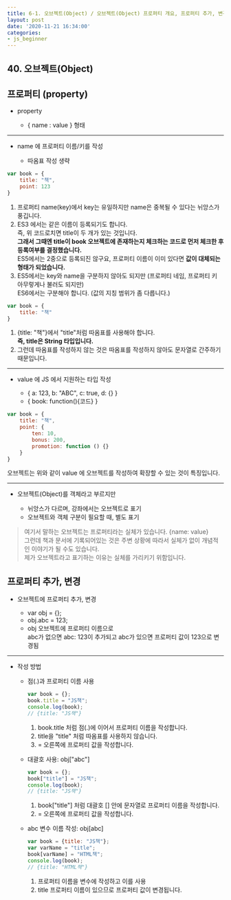 ```yaml
---
title: 6-1. 오브젝트(Object) / 오브젝트(Object) 프로퍼티 개요, 프로퍼티 추가, 변경
layout: post
date: '2020-11-21 16:34:00'
categories:
- js_beginner
---
```


## 40. 오브젝트(Object)

## 프로퍼티 (property)

* property

    * { name : value } 형태
    
---

* name 에 프로퍼티 이름/키를 작성

    * 따옴표 작성 생략
    
```javascript
var book = {
    title: "책",
    point: 123
}
```

1. 프로퍼티 name(key)에서 key는 유일하지만 name은 중복될 수 있다는 뉘앙스가 풍깁니다.
2. ES3 에서는 같은 이름이 등록되기도 합니다.  
   즉, 위 코드로치면 title이 두 개가 있는 것입니다.  
   **그래서 그때엔 title이 book 오브젝트에 존재하는지 체크하는 코드로 먼저 체크한 후 등록여부를 결정했습니다.**  
   ES5에서는 2중으로 등록되진 않구요, 프로퍼티 이름이 이미 있다면 **값이 대체되는 형태가 되었습니다.**  
3. ES5에서는 key와 name을 구분하지 않아도 되지만 (프로퍼티 네임, 프로퍼티 키 아무렇게나 불러도 되지만)  
   ES6에서는 구분해야 합니다. (값의 지칭 범위가 좀 다릅니다.)
   
```javascript
var book = {
    title: "책"
}
```

1. {title: "책"}에서 "title"처럼 따옴표를 사용해야 합니다.  
   **즉, title은 String 타입입니다.**
2. 그런데 따옴표를 작성하지 않는 것은 따옴표를 작성하지 않아도 문자열로 간주하기 때문입니다.
    
---

* value 에 JS 에서 지원하는 타입 작성

    * { a: 123, b: "ABC", c: true, d: {} }
    * { book: function(){코드} }
    
```javascript
var book = {
    title: "책",
    point: {
        ten: 10,
        bonus: 200,
        promotion: function () {}
    }
}
```

오브젝트는 위와 같이 value 에 오브젝트를 작성하여 확장할 수 있는 것이 특징입니다.
    
---

* 오브젝트(Object)를 객체라고 부르지만

    * 뉘앙스가 다르며, 강좌에서는 오브젝트로 표기
    * 오브젝트와 객체 구분이 필요할 때, 별도 표기
    
>여기서 말하는 오브젝트는 프로퍼티라는 실체가 있습니다. {name: value}  
>그런데 책과 문서에 기록되어있는 것은 주변 상황에 따라서 실체가 없이 개념적인 이야기가 될 수도 있습니다.  
>제가 오브젝트라고 표기하는 이유는 실체를 가리키기 위함입니다.

## 프로퍼티 추가, 변경

* 오브젝트에 프로퍼티 추가, 변경

    * var obj = {};
    * obj.abc = 123;
    * obj 오브젝트에 프로퍼티 이름으로  
      abc가 없으면 abc: 123이 추가되고
      abc가 있으면 프로퍼티 값이 123으로 변경됨
      
---

* 작성 방법

    * 점(.)과 프로퍼티 이름 사용
    
        ```javascript
        var book = {};
        book.title = "JS책";
        console.log(book);
        // {title: "JS책"}
        ```
        
        1. book.title 처럼 점(.)에 이어서 프로퍼티 이름을 작성합니다.
        2. title을 "title" 처럼 따옴표를 사용하지 않습니다.
        3. = 오른쪽에 프로퍼티 값을 작성합니다.
    
    * 대괄호 사용: obj["abc"]
    
        ```javascript
        var book = {};
        book["title"] = "JS책";
        console.log(book);
        // {title: "JS책"}
        ```
        
        1. book["title"] 처럼 대괄호 [] 안에 문자열로 프로퍼티 이름을 작성합니다.
        2. = 오른쪽에 프로퍼티 값을 작성합니다.
    
    * abc 변수 이름 작성: obj[abc]
    
        ```javascript
        var book = {title: "JS책"};
        var varName = "title";
        book[varName] = "HTML책";
        console.log(book);
        // {title: "HTML책"}
        ```
        
        1. 프로퍼티 이름을 변수에 작성하고 이를 사용
        2. title 프로퍼티 이름이 있으므로 프로퍼티 값이 변경됩니다.